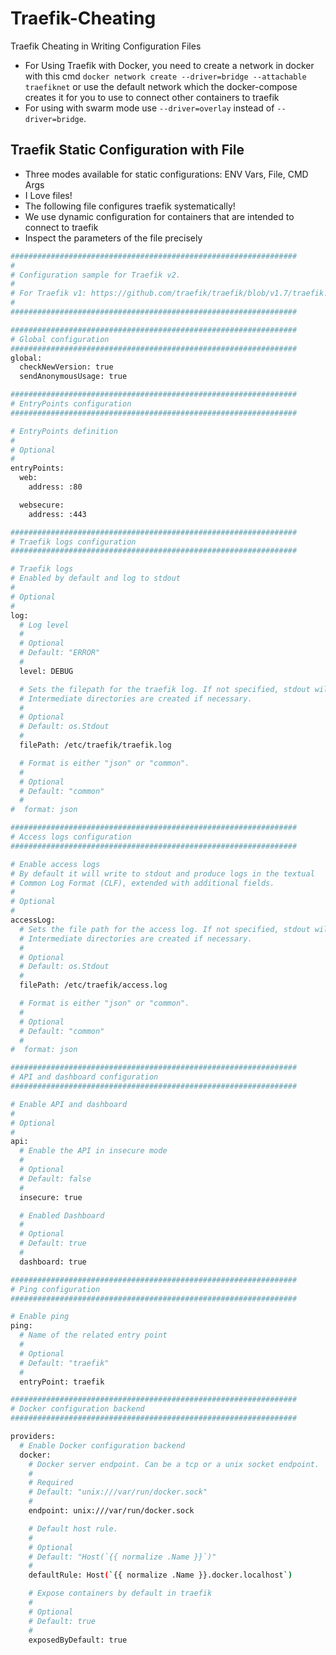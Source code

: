 # Traefik-Cheating
Traefik Cheating in Writing Configuration Files
- For Using Traefik with Docker, you need to create a network in docker with this cmd `` docker network create --driver=bridge --attachable traefiknet `` or use the default network which the docker-compose creates it for you to use to connect other containers to traefik
- For using with swarm mode use `` --driver=overlay `` instead of `` --driver=bridge ``.

## Traefik Static Configuration with File
- Three modes available for static configurations: ENV Vars, File, CMD Args
- I Love files!
- The following file configures traefik systematically!
- We use dynamic configuration for containers that are intended to connect to traefik
- Inspect the parameters of the file precisely

```bash
################################################################
#
# Configuration sample for Traefik v2.
#
# For Traefik v1: https://github.com/traefik/traefik/blob/v1.7/traefik.sample.toml
#
################################################################

################################################################
# Global configuration
################################################################
global:
  checkNewVersion: true
  sendAnonymousUsage: true

################################################################
# EntryPoints configuration
################################################################

# EntryPoints definition
#
# Optional
#
entryPoints:
  web:
    address: :80

  websecure:
    address: :443

################################################################
# Traefik logs configuration
################################################################

# Traefik logs
# Enabled by default and log to stdout
#
# Optional
#
log:
  # Log level
  #
  # Optional
  # Default: "ERROR"
  #
  level: DEBUG

  # Sets the filepath for the traefik log. If not specified, stdout will be used.
  # Intermediate directories are created if necessary.
  #
  # Optional
  # Default: os.Stdout
  #
  filePath: /etc/traefik/traefik.log

  # Format is either "json" or "common".
  #
  # Optional
  # Default: "common"
  #
#  format: json

################################################################
# Access logs configuration
################################################################

# Enable access logs
# By default it will write to stdout and produce logs in the textual
# Common Log Format (CLF), extended with additional fields.
#
# Optional
#
accessLog:
  # Sets the file path for the access log. If not specified, stdout will be used.
  # Intermediate directories are created if necessary.
  #
  # Optional
  # Default: os.Stdout
  #
  filePath: /etc/traefik/access.log

  # Format is either "json" or "common".
  #
  # Optional
  # Default: "common"
  #
#  format: json

################################################################
# API and dashboard configuration
################################################################

# Enable API and dashboard
#
# Optional
#
api:
  # Enable the API in insecure mode
  #
  # Optional
  # Default: false
  #
  insecure: true

  # Enabled Dashboard
  #
  # Optional
  # Default: true
  #
  dashboard: true

################################################################
# Ping configuration
################################################################

# Enable ping
ping:
  # Name of the related entry point
  #
  # Optional
  # Default: "traefik"
  #
  entryPoint: traefik

################################################################
# Docker configuration backend
################################################################

providers:
  # Enable Docker configuration backend
  docker:
    # Docker server endpoint. Can be a tcp or a unix socket endpoint.
    #
    # Required
    # Default: "unix:///var/run/docker.sock"
    #
    endpoint: unix:///var/run/docker.sock

    # Default host rule.
    #
    # Optional
    # Default: "Host(`{{ normalize .Name }}`)"
    #
    defaultRule: Host(`{{ normalize .Name }}.docker.localhost`)

    # Expose containers by default in traefik
    #
    # Optional
    # Default: true
    #
    exposedByDefault: true
```
